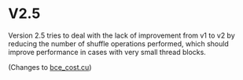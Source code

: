 # V2.5
Version 2.5 tries to deal with the lack of improvement from v1 to v2 by reducing the number of shuffle operations performed, which should improve performance in cases with very small thread blocks.

(Changes to [bce_cost.cu](nn_utils/bce_cost.cu))
